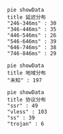 
```mermaid
pie showData
title 延迟分布
"246-346ms" : 30
"346-446ms" : 35
"446-546ms" : 26
"546-646ms" : 39
"646-746ms" : 38
"746-846ms" : 29
```
```mermaid
pie showData
title 地域分布
"未知" : 197
```
```mermaid
pie showData
title 协议分布
"ssr" : 49
"vless" : 103
"ss" : 39
"trojan" : 6
```